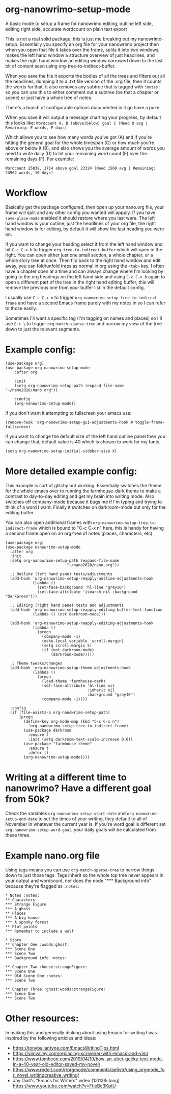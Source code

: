 # org-nanowrimo-setup-mode
A basic mode to setup a frame for nanowrimo editing, outline left side, editing right side, accurate wordcount on plain text export

This is not a real solid package, this is just me breaking out my nanowrimo-setup.  Essentially you specify an org file for your nanowrimo project then when you open that file it takes over the frame, splits it into two windows, makes the left hand window a structure overview of just headlines, and makes the right hand window an editing window narrowed down to the last bit of content seen using org-tree-to-indirect-buffer.

When you save the file it exports the bodies of all the trees and filters out all the headlines, dumping it to a .txt file version of the .org file, then it counts the words for that.  It also removes any subtree that is tagged with `:notes:` so you can use this to either comment out a subtree (be that a chapter or scene) or just have a whole tree of notes.

There's a bunch of configurable options documented in it go have a poke.

When you save it will output a message charting your progress, by default this looks like:
```Wordcount A, B (above|below) goal C (Need D avg | Remaining: E words, F days)```

Which allows you to see how many words you've got (A) and if you're hitting the general goal for the whole timespan (C) or how much you're above or below it (B), and also shows you the average amount of words you need to write daily (D) to hit your remaining word count (E) over the remaining days (F).  For example:

```Wordcount 25038, 1714 above goal 23324 (Need 1560 avg | Remaining: 24962 words, 16 days)```

# Workflow

Basically get the package configured, then open up your nano.org file, your frame will split and any other config you wanted will appply.  If you have `save-place-mode` enabled it should restore where you last were.  The left hand window is your outline, just the headlines of your org file, the right hand window is for editing, by default it will show the last heading you were on.

If you want to change your heading select it from the left hand window and hit `C-c C-x b` to trigger `org-tree-to-indirect-buffer` which will open in the right.  You can open either just one small section, a whole chapter, or a whole story tree at once.  Then flip back to the right hand window and edit away, you can fold/unfold trees as normal in org using the `<tab>` key.  I often have a chapter open at a time and can always change where I'm looking by going to the org headings on the left hand side and using `C-c C-x b` again to open a different part of the tree in the right hand editing buffer, this will remove the previous one from your buffer list in the default config.

I usually use `C-c C-x n` to trigger `org-nanowrimo-setup-tree-to-indirect-frame` and have a second Emacs frame purely with my notes in so I can refer to those easily.

Sometimes I'll want a specific tag (I'm tagging on names and places) so I'll use `C-c \` to trigger `org-match-sparse-tree` and narrow my view of the tree down to just the relevant segments.

# Example config:
```
(use-package org)
(use-package org-nanowrimo-setup-mode
    :after org

    :init
    (setq org-nanowrimo-setup-path (expand-file-name "~/nano2020/nano.org"))
    
    :config
    (org-nanowrimo-setup-mode))
```

If you don't want it attempting to fullscreen your emacs use:
```
(remove-hook 'org-nanowrimo-setup-gui-adjustments-hook #'toggle-frame-fullscreen)
```

If you want to change the default size of the left hand outline panel then you can change that, default value is 40 which is chosen to work for my fonts.
```
(setq org-nanowrimo-setup-initial-sidebar-size X)
```


# More detailed example config:

This example is sort of glitchy but working.  Essentially switches the theme for the whole emacs over to running the farmhouse-dark theme to make a contrast to day-to-day editing and get my brain into writing mode.  Also switches off company-mode because it bugs me if I'm typing and trying to think of a word I want.  Finally it switches on darkroom-mode but only for the editing buffer.

You can also open additional frames with `org-nanowrimo-setup-tree-to-indirect-frame` which is bound to "C-c C-x n" here, this is handy for having a second frame open on an org-tree of notes (places, characters, etc)

```
(use-package org)
(use-package nanowrimo-setup-mode
  :after org
  :init
  (setq org-nanowrimo-setup-path (expand-file-name
                           "~/nano2020/nano.org"))

  ;; Outline (left hand pane) tests/adjustments
  (add-hook 'org-nanowrimo-setup-reapply-outline-adjustments-hook
            (lambda ()
              (set-face-background 'hl-line "grey10")
              (set-face-attribute 'isearch nil :background "DarkGreen")))

  ;; Editing (right hand pane) tests and adjustments
  (add-hook 'org-nanowrimo-setup-reapply-editing-buffer-test-function
            (lambda () (not darkroom-mode)))

  (add-hook 'org-nanowrimo-setup-reapply-editing-adjustments-hook
            (lambda ()
              (progn
                (company-mode -1)
                (make-local-variable 'scroll-margin)
                (setq scroll-margin 5)
                (if (not darkroom-mode)
                    (darkroom-mode)))))

  ;; Theme tweaks/changes
  (add-hook 'org-nanowrimo-setup-theme-adjustments-hook
            (lambda ()
              (progn
                (load-theme 'farmhouse-dark)
                (set-face-attribute 'hl-line nil
                                    :inherit nil
                                    :background "gray10")
                (company-mode -1))))
  
  :config
  (if (file-exists-p org-nanowrimo-setup-path)
      (progn
        (define-key org-mode-map (kbd "C-c C-x n")
          'org-nanowrimo-setup-tree-to-indirect-frame)
        (use-package darkroom
          :ensure t
          :init (setq darkroom-text-scale-increase 0.6))
        (use-package "farmhouse-theme"
          :ensure t
          :defer t)
        (org-nanowrimo-setup-mode))))
```

# Writing at a different time to nanowrimo?  Have a different goal from 50k?

Check the variables `org-nanowrimo-setup-start-date` and `org-nanowrimo-setup-end-date` to set the times of your writing, they default to all of November in whatever the current year is.  If you're word goal is different set `org-nanowrimo-setup-word-goal`, your daily goals will be calculated from these three.

# Example nano.org file

Using tags means you can use `org-match-sparse-tree` to narrow things down to just those tags.  Tags inherit so the whole top tree never appears in your output and wordcount, nor does the node "*** Background info" because they're flagged as `:notes:`

```
* Notes :notes:
** Characters
*** Strange Figure
*** A ghost
** Places
*** A big house
*** A spooky forest
** Plot points
*** Remember to include a wolf

* Story
** Chapter One :woods:ghost:
*** Scene One
*** Scene Two
*** Background info :notes:

** Chapter Two :house:strangeFigure:
*** Scene One
*** Old Scene One :notes:
*** Scene Two

** Chapter Three :ghost:woods:strangeFigure:
*** Scene One
*** Scene Two
```

# Other resources:

In making this and generally dinking about using Emacs for writing I was inspired by the following articles and ideas:

 * https://tonyballantyne.com/EmacsWritingTips.html
 * https://vimvalley.com/replacing-scrivener-with-emacs-and-vim/
 * https://www.tomheon.com/2019/04/10/how-an-uber-geeky-text-mode-in-a-40-year-old-editor-saved-my-novel/
 * https://www.reddit.com/r/orgmode/comments/ae5str/using_orgmode_for_novel_writingcreative_writing/
 * Jay Dixit's "Emacs for Writers" video (1:01:05 long) https://www.youtube.com/watch?v=FtieBc3KptU
